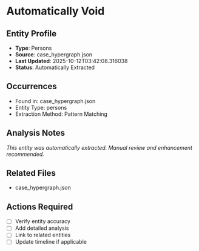 # Automatically Void

## Entity Profile
- **Type**: Persons
- **Source**: case_hypergraph.json
- **Last Updated**: 2025-10-12T03:42:08.316038
- **Status**: Automatically Extracted

## Occurrences
- Found in: case_hypergraph.json
- Entity Type: persons
- Extraction Method: Pattern Matching

## Analysis Notes
*This entity was automatically extracted. Manual review and enhancement recommended.*

## Related Files
- case_hypergraph.json

## Actions Required
- [ ] Verify entity accuracy
- [ ] Add detailed analysis
- [ ] Link to related entities
- [ ] Update timeline if applicable
